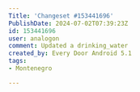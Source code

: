 ```yaml
---
Title: 'Changeset #153441696'
PublishDate: 2024-07-02T07:39:23Z
id: 153441696
user: analogon
comment: Updated a drinking_water
created_by: Every Door Android 5.1
tags:
- Montenegro

---
```

